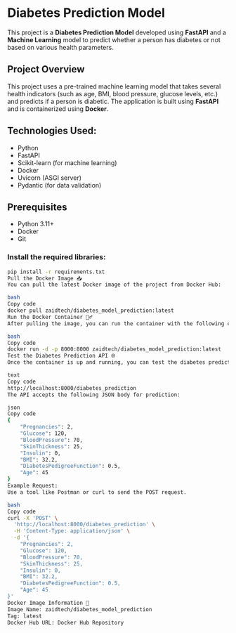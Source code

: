 # Diabetes Prediction Model

This project is a **Diabetes Prediction Model** developed using **FastAPI** and a **Machine Learning** model to predict whether a person has diabetes or not based on various health parameters.

## Project Overview
This project uses a pre-trained machine learning model that takes several health indicators (such as age, BMI, blood pressure, glucose levels, etc.) and predicts if a person is diabetic. The application is built using **FastAPI** and is containerized using **Docker**.

## Technologies Used:
- Python
- FastAPI
- Scikit-learn (for machine learning)
- Docker
- Uvicorn (ASGI server)
- Pydantic (for data validation)

## Prerequisites

- Python 3.11+
- Docker
- Git

### Install the required libraries:

```bash
pip install -r requirements.txt
Pull the Docker Image 📥
You can pull the latest Docker image of the project from Docker Hub:

bash
Copy code
docker pull zaidtech/diabetes_model_prediction:latest
Run the Docker Container 🏃‍♂️
After pulling the image, you can run the container with the following command:

bash
Copy code
docker run -d -p 8000:8000 zaidtech/diabetes_model_prediction:latest
Test the Diabetes Prediction API 🌐
Once the container is up and running, you can test the diabetes prediction API by sending a POST request to:

text
Copy code
http://localhost:8000/diabetes_prediction
The API accepts the following JSON body for prediction:

json
Copy code
{
    "Pregnancies": 2,
    "Glucose": 120,
    "BloodPressure": 70,
    "SkinThickness": 25,
    "Insulin": 0,
    "BMI": 32.2,
    "DiabetesPedigreeFunction": 0.5,
    "Age": 45
}
Example Request:
Use a tool like Postman or curl to send the POST request.

bash
Copy code
curl -X 'POST' \
  'http://localhost:8000/diabetes_prediction' \
  -H 'Content-Type: application/json' \
  -d '{
    "Pregnancies": 2,
    "Glucose": 120,
    "BloodPressure": 70,
    "SkinThickness": 25,
    "Insulin": 0,
    "BMI": 32.2,
    "DiabetesPedigreeFunction": 0.5,
    "Age": 45
}'
Docker Image Information 🐳
Image Name: zaidtech/diabetes_model_prediction
Tag: latest
Docker Hub URL: Docker Hub Repository
